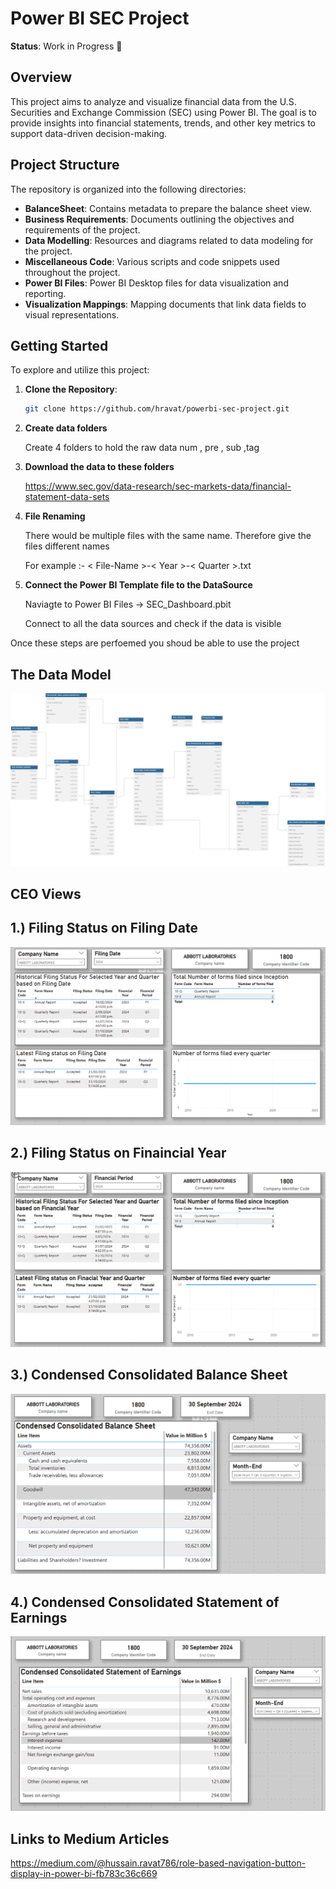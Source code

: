 # Power BI SEC Project

**Status**: Work in Progress 🚧

## Overview

This project aims to analyze and visualize financial data from the U.S. Securities and Exchange Commission (SEC) using Power BI. The goal is to provide insights into financial statements, trends, and other key metrics to support data-driven decision-making.

## Project Structure

The repository is organized into the following directories:

- **BalanceSheet**: Contains metadata to prepare the balance sheet view.
- **Business Requirements**: Documents outlining the objectives and requirements of the project.
- **Data Modelling**: Resources and diagrams related to data modeling for the project.
- **Miscellaneous Code**: Various scripts and code snippets used throughout the project.
- **Power BI Files**: Power BI Desktop files for data visualization and reporting.
- **Visualization Mappings**: Mapping documents that link data fields to visual representations.

## Getting Started

   To explore and utilize this project:

1. **Clone the Repository**:

    ```bash
    git clone https://github.com/hravat/powerbi-sec-project.git
    ```

2. **Create data folders**

    Create 4 folders to hold the raw data 
    num , pre , sub ,tag

3. **Download the data to these folders** 

    https://www.sec.gov/data-research/sec-markets-data/financial-statement-data-sets 


4. **File Renaming** 

    There would be multiple files with the same name.
    Therefore give the files different names 

    For example :- < File-Name >-< Year >-< Quarter >.txt


5. **Connect the Power BI Template file to the DataSource** 

    Naviagte to Power BI Files -> SEC_Dashboard.pbit 

    Connect to all the data sources and check if the data is visible 

Once these steps are perfoemed you shoud be able to use the project  


 ## The Data Model 

   ![Data Model](<Readme Images/SecProjecttDataModel.svg>)


## CEO Views 

## 1.) Filing Status on Filing Date

   ![Filing Status](<Readme Images/FilingStatusFilingDate.png>)

## 2.) Filing Status on Finaincial Year

   ![Filing Status](<Readme Images/FilingStatusFilnacialYear.png>)

## 3.) Condensed Consolidated Balance Sheet 

  ![Condensed Consolidated Balance Sheet ](<Readme Images/CondensedCOnsolidatedBlalanceSheet.png>)

## 4.) Condensed Consolidated Statement of Earnings 

  ![Condesed Consolidated Statement of Earnings ](<Readme Images/CondesedConsolidatedStatementofEarnings.png>)



## Links to Medium Articles 

https://medium.com/@hussain.ravat786/role-based-navigation-button-display-in-power-bi-fb783c36c669